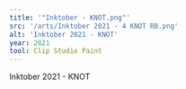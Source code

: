 ```yaml
---
title: '"Inktober - KNOT.png"'
src: '/arts/Inktober 2021 - 4 KNOT RB.png'
alt: 'Inktober 2021 - KNOT'
year: 2021
tool: Clip Studio Paint
---
```


Inktober 2021 - KNOT
